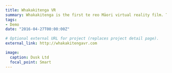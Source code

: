 ```yaml
---
title: Whakakitenga VR
summary: Whakakitenga is the first te reo Māori virtual reality film. The project, a collaboration between Ngāti Toa Rangatira and Te Herenga Waka - Victoria University of Wellington, began with the aim of using new audiovisual technologies to explore the on-going impacts of colonisation. 
tags:
- Demo
date: "2016-04-27T00:00:00Z"

# Optional external URL for project (replaces project detail page).
external_link: http://whakakitengavr.com

image:
  caption: Dusk Ltd
  focal_point: Smart
---
```


